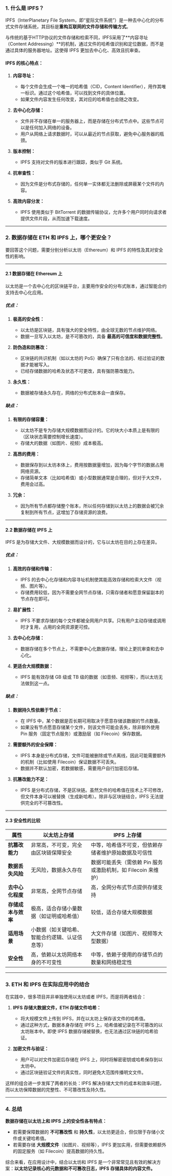 ### **1. 什么是 IPFS？**

IPFS（InterPlanetary File System，即“星际文件系统”）是一种去中心化的分布式文件存储系统，其目标是**重构互联网的文件存储和传输方式**。

与传统的基于HTTP协议的文件存储和检索不同，IPFS采用了**内容寻址（Content Addressing）**的机制，通过文件的哈希值识别和定位数据，而不是通过具体的服务器地址。这使得 IPFS 更加去中心化、高效且抗审查。

#### **IPFS 的核心特点：**
1. **内容寻址：**
   - 每个文件会生成一个唯一的哈希值（CID，Content Identifier），用作其唯一标识。通过这个哈希值，可以找到文件的具体位置。
   - 如果文件内容发生任何改变，其对应的哈希值也会随之改变。

2. **去中心化存储：**
   - 文件并不存储在单一的服务器上，而是存储在分布式节点中。这些节点可以是任何加入网络的设备。
   - 用户从网络上请求数据时，可以从最近的节点获取，避免中心服务器的瓶颈。

3. **版本控制：**
   - IPFS 支持对文件的版本进行跟踪，类似于 Git 系统。

4. **抗审查性：**
   - 因为文件是分布式存储的，任何单一实体都无法删除或屏蔽某个文件的内容。

5. **高效内容分发：**
   - IPFS 使用类似于 BitTorrent 的数据传输协议，允许多个用户同时向请求者提供文件片段，从而加速下载速度。

---

### **2. 数据存储在 ETH 和 IPFS 上，哪个更安全？**

要回答这个问题，需要分别分析以太坊（Ethereum）和 IPFS 的特性及其对安全性的影响。

---

#### **2.1 数据存储在 Ethereum 上**

以太坊是一个去中心化的区块链平台，主要用作安全的分布式账本，通过智能合约支持去中心化应用。

##### **优点：**
1. **极高的安全性：**
   - 以太坊是区块链，具有强大的安全特性，由全球无数的节点维护网络。
   - 数据一旦写入以太坊，是不可篡改的，具备 **最高的可信度和数据完整性**。

2. **防伪造和防篡改：**
   - 区块链的共识机制（如以太坊的 PoS）确保了只有合法的、经过验证的数据才能被写入。
   - 已经存储数据的哈希及状态不可更改，具有强防篡改能力。

3. **永久性：**
   - 数据被存储永久存在，网络的分布式账本会一直保存。

##### **缺点：**
1. **有限的存储容量：**
   - 以太坊不是专为存储大规模数据而设计的。它的块大小本质上是有限的（区块状态需要控制增长速度）。
   - 存储大的数据（如图片、视频）成本极高。

2. **高昂的费用：**
   - 数据保存到以太坊本体上，费用按数据量增加，因为每个字节的数据占用网络资源。
   - 存储简单文本（比如哈希值）或小型数据通常是合理的，但对于大文件，费用会过高。

3. **冗余：**
   - 因为所有节点都存储整个账本，所以任何存储到以太坊上的数据会被冗余复制到所有节点，这增加了存储资源的浪费。

---

#### **2.2 数据存储在 IPFS 上**

IPFS 是为存储大文件、大规模数据而设计的，它与以太坊在目的上存在差异。

##### **优点：**
1. **高效的存储和传输：**
   - IPFS 的去中心化存储和内容寻址机制使其能高效存储和检索大文件（视频、图片等）。
   - 存储费用较低，因为不需要全网节点存储，只需存储者和愿意保留副本的节点存在即可。

2. **易扩展性：**
   - IPFS 不要求存储的每个文件都被全网用户共享。只有用户主动存储或调用时才复用，占用的全网资源更可控。

3. **去中心化存储：**
   - 数据存储在多个节点上，不需要中心化数据存储，理论上更抗审查和去中心化。

4. **更适合大规模数据：**
   - IPFS 能有效存储 GB 级或 TB 级的数据（如音频、视频等），而以太坊无法做到这一点。

##### **缺点：**
1. **数据持久性依赖于节点：**
   - 在 IPFS 中，某个数据是否长期可用取决于愿意存储该数据的节点数量。
   - 如果没有节点愿意存储某个文件，则该文件可能会丢失，除非额外使用 Pin 服务（固定节点服务）或激励层（如 Filecoin）保存数据。

2. **需要额外的安全保障：**
   - IPFS 本身是分布式存储，文件可能被删除或节点离线，因此可能需要额外的机制（比如使用 Filecoin）保证数据不可丢失。
   - 数据并不默认加密，若数据敏感，需要用户自行加密后存储。

3. **抗篡改能力不足：**
   - IPFS 是分布式存储，不是区块链。虽然文件的哈希值在技术上不可修改，但文件本身可以被替换（生成新哈希）。除非与区块链结合，IPFS 无法提供完全的不可篡改性。

---

#### **2.3 安全性的比较**

| **属性**           | **以太坊上存储**                              | **IPFS 上存储**                                     |
|-------------------|-------------------------------------------|-------------------------------------------------|
| **抗篡改能力**      | 非常高，不可变，完全由区块链保障安全                     | 中等，哈希值不可变，但依赖存储者维护原始数据及可信性            |
| **数据丢失风险**     | 无风险，数据永久存在                              | 数据可能丢失（需依赖 Pin 服务或激励机制，如 Filecoin 来维护） |
| **去中心化程度**     | 非常高，全网节点存储                              | 高，全网分布式节点提供存储支持                        |
| **存储成本与效率**   | 极高，适合存储小量数据（如证明或哈希值）                 | 较低，适合存储大规模数据                              |
| **适用场景**        | 小数据（如关键哈希、智能合约逻辑、认证信息等）             | 大文件存储（如图片、视频等大型数据）                      |
| **安全性**         | 高，依赖以太坊网络本身的不可变性                      | 中等，依赖于使用的存储节点的数量和网络稳定性                |

---

### **3. ETH 和 IPFS 在实际应用中的结合**

在实践中，很多项目并非单独使用以太坊或者 IPFS，而是将两者结合：
1. **IPFS 存储大数据文件，ETH 存储文件哈希：**
   - 将大规模文件上传到 IPFS，并在以太坊上保存该文件的哈希值。
   - 通过这种方式，数据本身存储在 IPFS 上，哈希值被记录在不可篡改的以太坊账本中。即使 IPFS 数据存储被替换，也无法通过区块链的哈希验证。

2. **加密文件与验证：**
   - 用户可以对文件加密后存储在 IPFS 上，同时将解密密钥或哈希保存到以太坊中。
   - 通过区块链验证文件的真实性，同时避免大范围传播明文文件。

这样的组合进一步发挥了两者的长处：IPFS 解决存储大文件的成本和效率问题，而以太坊保障数据的完整性、不可篡改性及持久性。

---

### **4. 总结**

**数据存储在以太坊上和 IPFS 上的安全性各有特点：**  
- 若需要保障数据的 **不可篡改性** 和 **持久性**，以太坊更适合，但仅限于存储小文件或关键哈希值。
- 若需要存储 **大规模文件**（如图片、视频等），IPFS 更加实用，但需要依赖额外的固定服务（如 Filecoin）提高数据的持久性。

综合来看，在应用设计中，结合以太坊和 IPFS 是一个非常常见且有效的解决方案：**以太坊记录核心的元数据和不可篡改日志，IPFS 存储具体的内容文件。**